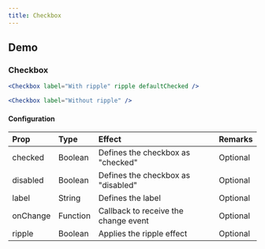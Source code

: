 ```yaml
---
title: Checkbox
---
```


## Demo

### Checkbox

```jsx
<Checkbox label="With ripple" ripple defaultChecked />

<Checkbox label="Without ripple" />
```

#### Configuration

| Prop         | Type      | Effect       | Remarks      |
|:-------------|:----------|:-------------|:-------------|
| checked      | Boolean   | Defines the checkbox as "checked"  | Optional |
| disabled     | Boolean   | Defines the checkbox as "disabled" | Optional |
| label        | String    | Defines the label | Optional |
| onChange     | Function  | Callback to receive the change event | Optional |
| ripple       | Boolean   | Applies the ripple effect | Optional |

